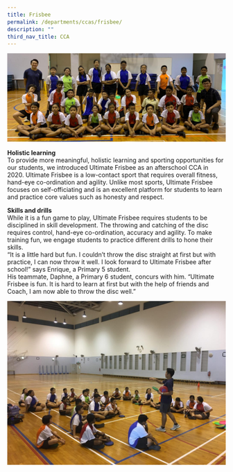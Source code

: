 ```yaml
---
title: Frisbee
permalink: /departments/ccas/frisbee/
description: ""
third_nav_title: CCA
---
```

<img src="/images/Ultimate-Frsibee-1.jpg">
<p><strong>Holistic learning<br></strong>To provide more meaningful, holistic learning and sporting opportunities for our students, we introduced Ultimate Frisbee as an afterschool CCA in 2020. Ultimate Frisbee is a low-contact sport that requires overall fitness, hand-eye co-ordination and agility. Unlike most sports, Ultimate Frisbee focuses on self-officiating and is an excellent platform for students to learn and practice core values such as honesty and respect.</p>
<p><strong>Skills and drills<br></strong>While it is a fun game to play, Ultimate Frisbee requires students to be disciplined in skill development. The throwing and catching of the disc requires control, hand-eye co-ordination, accuracy and agility. To make training fun, we engage students to practice different drills to hone their skills.<br>“It is a little hard but fun. I couldn’t throw the disc straight at first but with practice, I can now throw it well. I look forward to Ultimate Frisbee after school!” says Enrique, a Primary 5 student.<br>His teammate, Daphne, a Primary 6 student, concurs with him. “Ultimate Frisbee is fun. It is hard to learn at first but with the help of friends and Coach, I am now able to throw the disc well.”</p>
<img src="/images/Ultimate-Frisbee-2-1024x768.jpg">